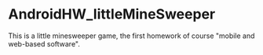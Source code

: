 # AndroidHW_littleMineSweeper
This is a little minesweeper game, the first homework of course "mobile and web-based software".
